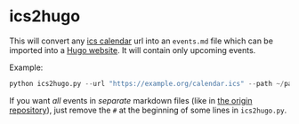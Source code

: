 # ics2hugo

This will convert any [ics calendar][ics] url into an `events.md` file
which can be imported into a [Hugo website][hugo]. It will contain only
upcoming events.

Example:

```py
python ics2hugo.py --url "https://example.org/calendar.ics" --path ~/path/to/hugo/content/calendar
```

If you want *all* events in *separate* markdown files (like in [the
origin repository][origin]), just remove the `#` at the beginning of
some lines in `ics2hugo.py`.

[hugo]: https://gohugo.io
[ics]: https://en.wikipedia.org/wiki/ICalendar
[origin]: https://github.com/tomluvoe/ics2hugo
